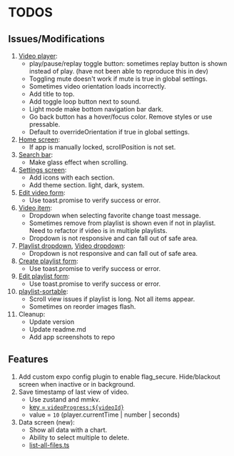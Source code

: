 # TODOS

## Issues/Modifications

1. [Video player](components/video-player.tsx):
   - play/pause/replay toggle button: sometimes replay button is shown instead of play. (have not been able to reproduce this in dev)
   - Toggling mute doesn't work if mute is true in global settings.
   - Sometimes video orientation loads incorrectly.
   - Add title to top.
   - Add toggle loop button next to sound.
   - Light mode make bottom navigation bar dark.
   - Go back button has a hover/focus color. Remove styles or use pressable.
   - Default to overrideOrientation if true in global settings.
2. [Home screen](<app/(tabs)/index.tsx>):
   - If app is manually locked, scrollPosition is not set.
3. [Search bar](components/search-bar.tsx):
   - Make glass effect when scrolling.
4. [Settings screen](<app/(tabs)/settings.tsx>):
   - Add icons with each section.
   - Add theme section. light, dark, system.
5. [Edit video form](components/forms/edit-video.tsx):
   - Use toast.promise to verify success or error.
6. [Video item](components/video-item.tsx):
   - Dropdown when selecting favorite change toast message.
   - Sometimes remove from playlist is shown even if not in playlist. Need to refactor if video is in multiple playlists.
   - Dropdown is not responsive and can fall out of safe area.
7. [Playlist dropdown](components/playlist-dropdown.tsx), [Video dropdown](components/video-dropdown.tsx):
   - Dropdown is not responsive and can fall out of safe area.
8. [Create playlist form](components/forms/create-playlist.tsx):
   - Use toast.promise to verify success or error.
9. [Edit playlist form](components/forms/edit-playlist.tsx):
   - Use toast.promise to verify success or error.
10. [playlist-sortable](components/playlist-sortable.tsx):
    - Scroll view issues if playlist is long. Not all items appear.
    - Sometimes on reorder images flash.
11. Cleanup:
    - Update version
    - Update readme.md
    - Add app screenshots to repo

## Features

1. Add custom expo config plugin to enable flag_secure. Hide/blackout screen when inactive or in background.
2. Save timestamp of last view of video.
   - Use zustand and mmkv.
   - [key = `videoProgress:${videoId}`](lib/store.ts#L381)
   - value = `10` (player.currentTime | number | seconds)
3. Data screen (new):
   - Show all data with a chart.
   - Ability to select multiple to delete.
   - [list-all-files.ts](lib/list-all-files.ts)
